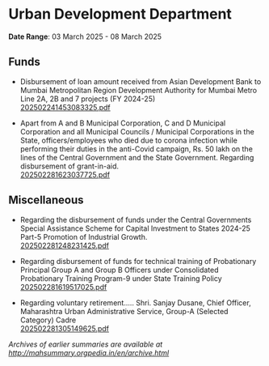 # Urban Development Department

**Date Range**: 03 March 2025 - 08 March 2025


## Funds
- Disbursement of loan amount received from Asian Development Bank to Mumbai Metropolitan Region Development Authority for Mumbai Metro Line 2A, 2B and 7 projects (FY 2024-25)\
  [202502241453083325.pdf](https://gr.maharashtra.gov.in/Site/Upload/Government%20Resolutions/English/202502241453083325.pdf)

- Apart from A and B Municipal Corporation, C and D Municipal Corporation and all Municipal Councils / Municipal Corporations in the State, officers/employees who died due to corona infection while performing their duties in the anti-Covid campaign, Rs. 50 lakh on the lines of the Central Government and the State Government. Regarding disbursement of grant-in-aid.\
  [202502281623037725.pdf](https://gr.maharashtra.gov.in/Site/Upload/Government%20Resolutions/English/202502281623037725.pdf)

## Miscellaneous
- Regarding the disbursement of funds under the Central Governments Special Assistance Scheme for Capital Investment to States 2024-25 Part-5 Promotion of Industrial Growth.\
  [202502281248231425.pdf](https://gr.maharashtra.gov.in/Site/Upload/Government%20Resolutions/English/202502281248231425.pdf)

- Regarding disbursement of funds for technical training of Probationary Principal Group A and Group B Officers under Consolidated Probationary Training Program-9 under State Training Policy\
  [202502281619517025.pdf](https://gr.maharashtra.gov.in/Site/Upload/Government%20Resolutions/English/202502281619517025.pdf)

- Regarding voluntary retirement..... Shri. Sanjay Dusane, Chief Officer, Maharashtra Urban Administrative Service, Group-A (Selected Category) Cadre\
  [202502281305149625.pdf](https://gr.maharashtra.gov.in/Site/Upload/Government%20Resolutions/English/202502281305149625....pdf)


*Archives of earlier summaries are available at http://mahsummary.orgpedia.in/en/archive.html*